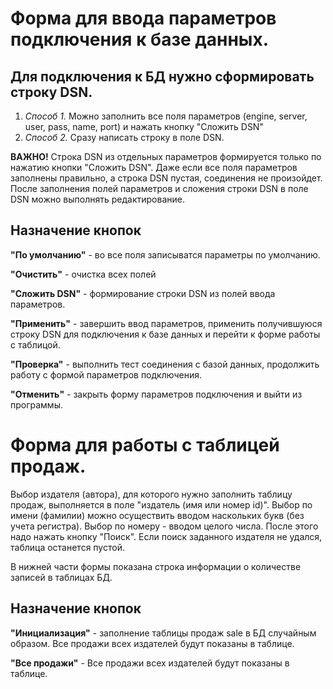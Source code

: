# Форма для ввода параметров подключения к базе данных.


## Для подключения к БД нужно сформировать строку DSN. 
 1. _Способ 1._ Можно заполнить все поля параметров (engine, server, user, pass, name, port) и нажать кнопку "Сложить DSN"
 2. _Способ 2._ Сразу написать строку в поле DSN.
   
   __ВАЖНО!__ Строка DSN из отдельных параметров формируется только по нажатию кнопки "Сложить DSN". Даже если все поля параметров заполнены правильно, а строка DSN пустая, соединения не произойдет. После заполнения полей параметров и сложения строки DSN в поле DSN можно выполнять редактирование.
   
## Назначение кнопок
__"По умолчанию"__ - во все поля записыватся параметры по умолчанию.

__"Очистить"__ - очистка всех полей

__"Сложить DSN"__ - формирование строки DSN из полей ввода параметров.

__"Применить"__ - завершить ввод параметров, применить получившуюся строку DSN для подключения к базе данных и перейти к форме работы с таблицой.

__"Проверка"__ - выполнить тест соединения с базой данных, продолжить работу с формой параметров подключения.

__"Отменить"__ - закрыть форму параметров подключения и выйти из программы.


# Форма для работы с таблицей продаж.

Выбор издателя (автора), для которого нужно заполнить таблицу продаж, выполняется в поле "издатель (имя или номер id)". Выбор по имени (фамилии) можно осуществить вводом наскольких букв (без учета регистра). Выбор по номеру - вводом целого числа. После этого надо нажать кнопку "Поиск". Если поиск заданного издателя не удался, таблица останется пустой.

В нижней части формы показана строка информации о количестве записей в таблицах БД.

## Назначение кнопок

__"Инициализация"__ - заполнение таблицы продаж sale в БД случайным образом. Все продажи всех издателей будут показаны в таблице.

__"Все продажи"__ - Все продажи всех издателей будут показаны в таблице.